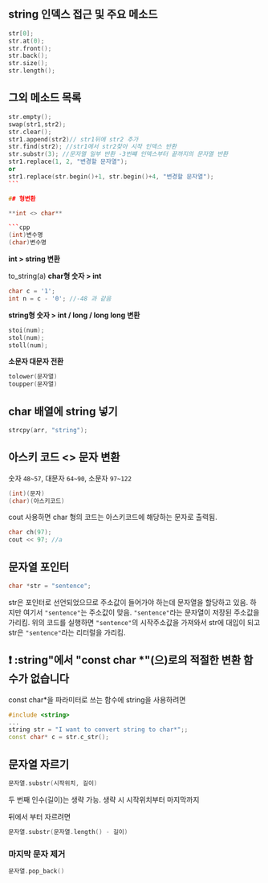 ## string 인덱스 접근 및 주요 메소드

```cpp
str[0];
str.at(0);
str.front();
str.back();
str.size();
str.length();
```

## 그외 메소드 목록

````cpp
str.empty();
swap(str1,str2);
str.clear();
str1.append(str2)// str1뒤에 str2 추가
str.find(str2); //str1에서 str2찾아 시작 인덱스 반환
str.substr(3); //문자열 일부 반환 -3번쨰 인덱스부터 끝까지의 문자열 반환
str1.replace(1, 2, "변경할 문자열");
or
str1.replace(str.begin()+1, str.begin()+4, "변경할 문자열");
```

## 형변환

**int <> char**

```cpp
(int)변수명
(char)변수명
````

**int > string 변환**

to_string(a)
**char형 숫자 > int**

```cpp
char c = '1';
int n = c - '0'; //-48 과 같음
```

**string형 숫자 > int / long / long long 변환**

```cpp
stoi(num);
stol(num);
stoll(num);
```

**소문자 대문자 전환**

```cpp
tolower(문자열)
toupper(문자열)
```

## char 배열에 string 넣기

```cpp
strcpy(arr, "string");
```

## 아스키 코드 <> 문자 변환

숫자 `48~57`, 대문자 `64~90`, 소문자 `97~122`

```cpp
(int)(문자)
(char)(아스키코드)
```

cout 사용하면 char 형의 코드는 아스키코드에 해당하는 문자로 출력됨.

```cpp
char ch(97);
cout << 97; //a
```

## 문자열 포인터

```cpp
char *str = "sentence";
```

str은 포인터로 선언되었으므로 주소값이 들어가야 하는데 문자열을 할당하고 있음.
하지만 여기서 `"sentence"`는 주소값이 맞음. `"sentence"`라는 문자열이 저장된 주소값을 가리킴.
위의 코드를 실행하면 `"sentence"`의 시작주소값을 가져와서 str에 대입이 되고
str은 `"sentence"`라는 리터럴을 가리킴.

## ❗️ :string"에서 "const char \*"(으)로의 적절한 변환 함수가 없습니다

const char\*을 파라미터로 쓰는 함수에 string을 사용하려면

```cpp
#include <string>
...
string str = "I want to convert string to char*";;
const char* c = str.c_str();
```

## 문자열 자르기

```cpp
문자열.substr(시작위치, 길이)
```

두 번째 인수(길이)는 생략 가능. 생략 시 시작위치부터 마지막까지

뒤에서 부터 자르려면

```cpp
문자열.substr(문자열.length() - 길이)
```

### 마지막 문자 제거

```cpp
문자열.pop_back()
```
